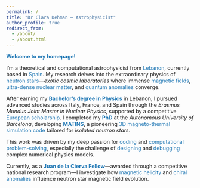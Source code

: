 ```yaml
---
permalink: /
title: "Dr Clara Dehman – Astrophysicist"
author_profile: true
redirect_from: 
  - /about/
  - /about.html
---
```


<style>
  .blue { color: #1f77b4; }
  .highlight { color: #1f77b4; font-weight: bold; }
</style>

**<span class="blue">Welcome to my homepage!</span>**

I’m a theoretical and computational astrophysicist from <span class="blue">Lebanon</span>, currently based in <span class="blue">Spain</span>. My research delves into the extraordinary physics of <span class="blue">neutron stars</span>—<em>exotic cosmic laboratories</em> where immense <span class="blue">magnetic fields</span>, <span class="blue">ultra-dense nuclear matter</span>, and <span class="blue">quantum anomalies</span> converge.

After earning my <strong class="blue">Bachelor’s degree in Physics</strong> in Lebanon, I pursued advanced studies across Italy, France, and Spain through the <em>Erasmus Mundus Joint Master in Nuclear Physics</em>, supported by a competitive <span class="blue">European scholarship</span>. I completed my <strong class="blue">PhD</strong> at the <em>Autonomous University of Barcelona</em>, developing <strong class="blue">MATINS</strong>, a pioneering <span class="blue">3D magneto-thermal simulation code</span> tailored for <em>isolated neutron stars</em>.

This work was driven by my deep passion for <span class="blue">coding</span> and <span class="blue">computational problem-solving</span>, especially the challenge of <span class="blue">designing</span> and <span class="blue">debugging</span> complex numerical physics models.

Currently, as a <strong class="blue">Juan de la Cierva Fellow</strong>—awarded through a competitive national research program—I investigate how <span class="blue">magnetic helicity</span> and <span class="blue">chiral anomalies</span> influence neutron star magnetic field evolution.


<!--I led the development of MATINS, focusing on the *magnetic field modeling component* and the implementation of its distinctive *cubed-sphere grid*, enabling detailed magneto-thermal simulations of neutron star crusts over million-year timescales. -->

<!-- Furthermore, my recent research explores the pivotal role of **magnetic helicity** in neutron star magnetic field evolution—a concept not widely explored in *neutron star physics* literature. Specifically, I study the *inverse cascade phenomenon* triggered by an initial helical field in magnetars. In a groundbreaking approach, I applied the concept of the **chiral magnetic effect** to neutron star magnetic field modeling, revealing how magnetic helicity alone can generate chiral asymmetry. This mechanism reshapes initially turbulent, small-scale magnetic structures into coherent, large-scale fields (\~10¹⁴ G), typical of observed magnetars. Thus, this innovative model addresses a longstanding open question in astrophysical research. -->

<!-- Beyond astrophysics, my expertise extends into **nuclear theory**. Collaborating with colleagues, I developed a **finite-temperature equation of state** critical for studying late-stage proto-neutron stars and the aftermath of binary neutron star mergers. -->



<!-- Below you’ll find highlights of my **selected research projects**—each reflecting the curiosity and rigor that drive my scientific journey. -->
<!-- ----->

<!--### MATINS-->

<!-- ----->
